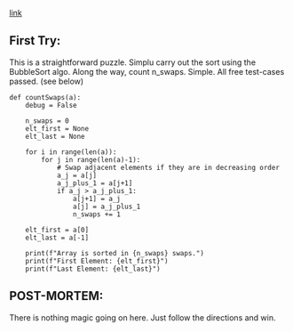 [link](https://www.hackerrank.com/challenges/ctci-bubble-sort/problem?h_l=interview&playlist_slugs%5B%5D=interview-preparation-kit&playlist_slugs%5B%5D=sorting)


## First Try:
This is a straightforward puzzle.  Simplu carry out the sort using the BubbleSort algo.  Along the way, count n_swaps.  Simple. All free test-cases passed. (see below)

```
def countSwaps(a):
    debug = False
    
    n_swaps = 0
    elt_first = None
    elt_last = None

    for i in range(len(a)):
        for j in range(len(a)-1):
            # Swap adjacent elements if they are in decreasing order
            a_j = a[j]
            a_j_plus_1 = a[j+1]
            if a_j > a_j_plus_1:
                a[j+1] = a_j
                a[j] = a_j_plus_1
                n_swaps += 1

    elt_first = a[0]
    elt_last = a[-1]
    
    print(f"Array is sorted in {n_swaps} swaps.")
    print(f"First Element: {elt_first}")
    print(f"Last Element: {elt_last}")
```

## POST-MORTEM:

There is nothing magic going on here.  Just follow the directions and win.
